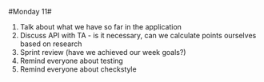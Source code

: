 #Monday 11#
1. Talk about what we have so far in the application
2. Discuss API with TA - is it necessary, can we calculate points ourselves based on research
3. Sprint review (have we achieved our week goals?)
4. Remind everyone about testing
5. Remind everyone about checkstyle
